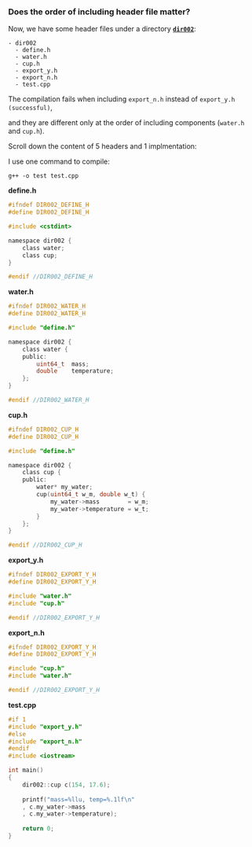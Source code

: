 ### Does the order of including header file matter?

Now, we have some header files under a directory [__`dir002`__](https://github.com/AsherJingkongChen/PurBrainSource/tree/dir002):

```
- dir002
  - define.h
  - water.h
  - cup.h
  - export_y.h
  - export_n.h
  - test.cpp
```
The compilation fails when including `export_n.h` instead of `export_y.h (successful)`,

and they are different only at the order of including components (`water.h` and `cup.h`).

Scroll down the content of 5 headers and 1 implmentation:

I use one command to compile:

`g++ -o test test.cpp`

__define.h__

```h
#ifndef DIR002_DEFINE_H
#define DIR002_DEFINE_H

#include <cstdint>

namespace dir002 {
    class water;
    class cup;
}

#endif //DIR002_DEFINE_H
```

__water.h__

```h
#ifndef DIR002_WATER_H
#define DIR002_WATER_H

#include "define.h"

namespace dir002 {
    class water {
    public:
        uint64_t  mass;
        double    temperature;
    };
}

#endif //DIR002_WATER_H
```

__cup.h__

```h
#ifndef DIR002_CUP_H
#define DIR002_CUP_H

#include "define.h"

namespace dir002 {
    class cup {
    public:
        water* my_water;
        cup(uint64_t w_m, double w_t) {
            my_water->mass        = w_m;
            my_water->temperature = w_t;
        }
    };
}

#endif //DIR002_CUP_H
```

__export_y.h__

```h
#ifndef DIR002_EXPORT_Y_H
#define DIR002_EXPORT_Y_H

#include "water.h"
#include "cup.h"

#endif //DIR002_EXPORT_Y_H
```

__export_n.h__

```h
#ifndef DIR002_EXPORT_Y_H
#define DIR002_EXPORT_Y_H

#include "cup.h"
#include "water.h"

#endif //DIR002_EXPORT_Y_H
```

__test.cpp__

```h
#if 1
#include "export_y.h"
#else
#include "export_n.h"
#endif
#include <iostream>

int main()
{
    dir002::cup c(154, 17.6);
    
    printf("mass=%llu, temp=%.1lf\n"
    , c.my_water->mass
    , c.my_water->temperature);
    
    return 0;
}
```
